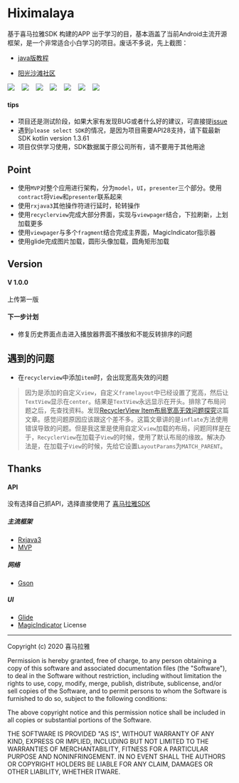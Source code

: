 
# Hiximalaya
基于喜马拉雅SDK 构建的APP
 出于学习的目，基本涵盖了当前Android主流开源框架，是一个非常适合小白学习的项目。废话不多说，先上截图：     
  
 * [java版教程](https://www.bilibili.com/video/av69452769) 
 
 * [阳光沙滩社区](https://www.sunofbeach.net/) 
 
 ![](https://github.com/cooek/Hiximalaya/blob/master/app/album/1.jpg)&nbsp;&nbsp;&nbsp;
 ![](https://github.com/cooek/Hiximalaya/blob/master/app/album/1222.jpg)&nbsp;&nbsp;&nbsp;
 ![](https://github.com/cooek/Hiximalaya/blob/master/app/album/13333.jpg)&nbsp;&nbsp;&nbsp;
 ![](https://github.com/cooek/Hiximalaya/blob/master/app/album/2.jpg)&nbsp;&nbsp;&nbsp;
 ![](https://github.com/cooek/Hiximalaya/blob/master/app/album/2-1.jpg)&nbsp;&nbsp;&nbsp;
 ![](https://github.com/cooek/Hiximalaya/blob/master/app/album/2-2.jpg)&nbsp;&nbsp;&nbsp;
 ![](https://github.com/cooek/Hiximalaya/blob/master/app/album/2-3.jpg)

 
 
 #### tips
 * 项目还是测试阶段，如果大家有发现BUG或者什么好的建议，可直接提[issue](https://github.com/cooek/Hiximalaya/issues)
 * 遇到`please select SDK`的情况，是因为项目需要API28支持，请下载最新SDK kotlin version 1.3.61
 * 项目仅供学习使用，SDK数据属于原公司所有，请不要用于其他用途
 
 Point
 -----
 * 使用`MVP`对整个应用进行架构，分为`model`，`UI`，`presenter`三个部分。使用`contract`将`View`和`presenter`联系起来
 * 使用`rxjava3`其他操作符进行延时，轮转操作  
 * 使用`recyclerview`完成大部分界面，实现与`viewpager`结合，下拉刷新，上划加载更多
 * 使用`viewpager`与多个`fragment`结合完成主界面，MagicIndicator指示器
 * 使用glide完成图片加载，圆形头像加载，圆角矩形加载

 

Version
----
#### V 1.0.0
上传第一版

#### 下一步计划
 * 修复历史界面点击进入播放器界面不播放和不能反转排序的问题
 
遇到的问题
----
 * 在`recyclerview`中添加`item`时，会出现宽高失效的问题
>  因为是添加的自定义`view`，自定义`framelayout`中已经设置了宽高，然后让`TextView`显示在`center`。结果是`TextView`永远显示在开头。排除了布局问题之后，先查找资料。发现[RecyclerView Item布局宽高无效问题探究](https://www.jianshu.com/p/9a6db88b8ad3)这篇文章。感觉问题原因应该跟这个差不多。这篇文章讲的是`inflate`方法使用错误导致的问题。但是我这里是使用自定义`view`加载的布局，问题同样是在于，`RecyclerView`在加载子`View`的时候，使用了默认布局的缘故。解决办法是，在加载子`View`的时候，先给它设置`LayoutParams`为`MATCH_PARENT`。


Thanks
----
#### API
没有选择自己抓API，选择直接使用了 [喜马拉雅SDK](http://open.ximalaya.com/)


##### 主流框架
 * [Rxjava3](https://github.com/ReactiveX/RxJava)
 * [MVP](https://www.baidu.com/link?url=Ve8Weqmb1ix-v074Ntk4KNDJK8pImYcS5lSqZIpXYt2VKle9EkUF5dZhZYMnsT0e2XNNArIfu8qmToMoCboyYq&wd=&eqid=be255031000505f5000000065e60ac45)
##### 网络 
 * [Gson](https://github.com/google/gson)

##### UI
 * [Glide](https://github.com/bumptech/glide)
 * [MagicIndicator](https://github.com/hackware1993/MagicIndicator)
License
----
Copyright (c) 2020  喜马拉雅

Permission is hereby granted, free of charge, to any person obtaining a copy of this software and associated documentation files (the "Software"), to deal in the Software without restriction, including without limitation the rights to use, copy, modify, merge, publish, distribute, sublicense, and/or sell copies of the Software, and to permit persons to whom the Software is furnished to do so, subject to the following conditions:

The above copyright notice and this permission notice shall be included in all copies or substantial portions of the Software.

THE SOFTWARE IS PROVIDED "AS IS", WITHOUT WARRANTY OF ANY KIND, EXPRESS OR IMPLIED, INCLUDING BUT NOT LIMITED TO THE WARRANTIES OF MERCHANTABILITY, FITNESS FOR A PARTICULAR PURPOSE AND NONINFRINGEMENT. IN NO EVENT SHALL THE AUTHORS OR COPYRIGHT HOLDERS BE LIABLE FOR ANY CLAIM, DAMAGES OR OTHER LIABILITY, WHETHER ITWARE.
 
